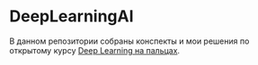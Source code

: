 # DeepLearningAI

В данном репозитории собраны конспекты и мои решения по открытому курсу [Deep Learning на пальцах](https://dlcourse.ai). 
